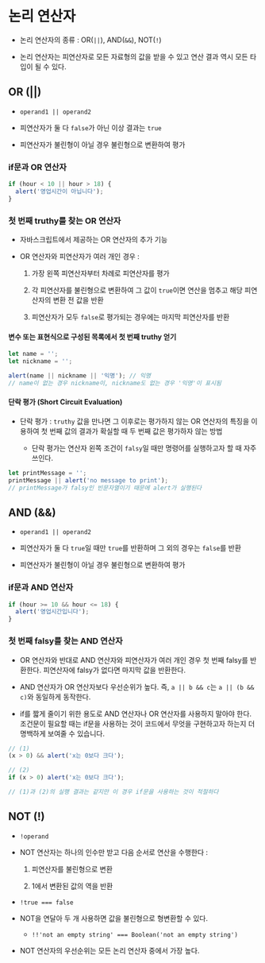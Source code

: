 # 논리 연산자

- 논리 연산자의 종류 : OR(`||`), AND(`&&`), NOT(`!`) 

- 논리 연산자는 피연산자로 모든 자료형의 값을 받을 수 있고 연산 결과 역시 모든 타입이 될 수 있다.

## OR (||)

- `operand1 || operand2`

- 피연산자가 둘 다 `false`가 아닌 이상 결과는 `true`

- 피연산자가 불린형이 아닐 경우 불린형으로 변환하여 평가

### if문과 OR 연산자

```javascript
if (hour < 10 || hour > 18) {
  alert('영업시간이 아닙니다');
}
```

### 첫 번째 truthy를 찾는 OR 연산자

- 자바스크립트에서 제공하는 OR 연산자의 추가 기능

- OR 연산자와 피연산자가 여러 개인 경우 :

  1. 가장 왼쪽 피연산자부터 차례로 피연산자를 평가

  2. 각 피연산자를 불린형으로 변환하여 그 값이 `true`이면 연산을 멈추고 해당 피연산자의 변환 전 값을 반환

  3. 피연산자가 모두 `false`로 평가되는 경우에는 마지막 피연산자를 반환

#### 변수 또는 표현식으로 구성된 목록에서 첫 번째 truthy 얻기

```javascript
let name = '';
let nickname = '';

alert(name || nickname || '익명'); // 익명
// name이 없는 경우 nickname이, nickname도 없는 경우 '익명'이 표시됨
```

#### 단락 평가 (Short Circuit Evaluation)

- 단락 평가 : `truthy` 값을 만나면 그 이후로는 평가하지 않는 OR 연산자의 특징을 이용하여 첫 번째 값의 결과가 확실할 때 두 번째 값은 평가하자 않는 방법

  - 단락 평가는 연산자 왼쪽 조건이 `falsy`일 때만 명령어를 실행하고자 할 때 자주 쓰인다.

```javascript
let printMessage = '';
printMessage || alert('no message to print');
// printMessage가 falsy인 빈문자열이기 때문에 alert가 실행된다
```

## AND (&&)

- `operand1 || operand2`

- 피연산자가 둘 다 `true`일 때만 `true`를 반환하며 그 외의 경우는 `false`를 반환

- 피연산자가 불린형이 아닐 경우 불린형으로 변환하여 평가

### if문과 AND 연산자

```javascript
if (hour >= 10 && hour <= 18) {
  alert('영업시간입니다');
}
```

### 첫 번째 falsy를 찾는 AND 연산자

- OR 연산자와 반대로 AND 연산자와 피연산자가 여러 개인 경우 첫 번째 falsy를 반환한다. 피연산자에 falsy가 없다면 마지막 값을 반환한다.

- AND 연산자가 OR 연산자보다 우선순위가 높다. 즉, `a || b && c`는 `a || (b && c)`와 동일하게 동작한다.

- if를 짧게 줄이기 위한 용도로 AND 연산자나 OR 연산자를 사용하지 말아야 한다. 조건문이 필요할 때는 if문을 사용하는 것이 코드에서 무엇을 구현하고자 하는지 더 명백하게 보여줄 수 있습니다.

```javascript
// (1)
(x > 0) && alert('x는 0보다 크다');

// (2)
if (x > 0) alert('x는 0보다 크다');

// (1)과 (2)의 실행 결과는 같지만 이 경우 if문을 사용하는 것이 적절하다
```

## NOT (!)

- `!operand`

- NOT 연산자는 하나의 인수만 받고 다음 순서로 연산을 수행한다 :

  1. 피연산자를 불린형으로 변환

  2. 1에서 변환된 값의 역을 반환

- `!true === false`

- NOT을 연달아 두 개 사용하면 값을 불린형으로 형변환할 수 있다.

  - `!!'not an empty string' === Boolean('not an empty string')`

- NOT 연산자의 우선순위는 모든 논리 연산자 중에서 가장 높다.